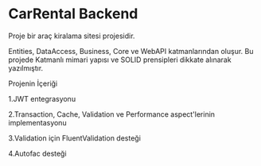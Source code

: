 # CarRental Backend
Proje bir araç kiralama sitesi projesidir. 

Entities, DataAccess, Business, Core ve WebAPI katmanlarından oluşur.
Bu projede Katmanlı mimari yapısı ve SOLID prensipleri dikkate alınarak yazılmıştır.

Projenin İçeriği

1.JWT entegrasyonu

2.Transaction, Cache, Validation ve Performance aspect'lerinin implementasyonu

3.Validation için FluentValidation desteği

4.Autofac desteği 
